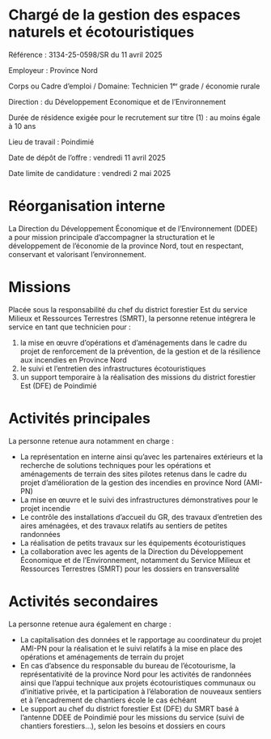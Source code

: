 # Chargé de la gestion des espaces naturels et écotouristiques

Référence : 3134-25-0598/SR du 11 avril 2025

Employeur : Province Nord

Corps ou Cadre d’emploi / Domaine: Technicien 1ᵉʳ grade / économie rurale

Direction : du Développement Economique et de l’Environnement

Durée de résidence exigée pour le recrutement sur titre (1) : au moins égale à 10 ans

Lieu de travail : Poindimié

Date de dépôt de l’offre : vendredi 11 avril 2025

Date limite de candidature : vendredi 2 mai 2025

# Réorganisation interne

La Direction du Développement Économique et de l’Environnement (DDEE) a pour mission principale d’accompagner la structuration et le développement de l’économie de la province Nord, tout en respectant, conservant et valorisant l’environnement.

# Missions

Placée sous la responsabilité du chef du district forestier Est du service Milieux et Ressources Terrestres (SMRT), la personne retenue intégrera le service en tant que technicien pour :

1. la mise en œuvre d’opérations et d’aménagements dans le cadre du projet de renforcement de la prévention, de la gestion et de la résilience aux incendies en Province Nord
2. le suivi et l’entretien des infrastructures écotouristiques
3. un support temporaire à la réalisation des missions du district forestier Est (DFE) de Poindimié

# Activités principales

La personne retenue aura notamment en charge :

- La représentation en interne ainsi qu’avec les partenaires extérieurs et la recherche de solutions techniques pour les opérations et aménagements de terrain des sites pilotes retenus dans le cadre du projet d’amélioration de la gestion des incendies en province Nord (AMI-PN)
- La mise en œuvre et le suivi des infrastructures démonstratives pour le projet incendie
- Le contrôle des installations d’accueil du GR, des travaux d’entretien des aires aménagées, et des travaux relatifs au sentiers de petites randonnées
- La réalisation de petits travaux sur les équipements écotouristiques
- La collaboration avec les agents de la Direction du Développement Économique et de l’Environnement, notamment du Service Milieux et Ressources Terrestres (SMRT) pour les dossiers en transversalité

# Activités secondaires

La personne retenue aura également en charge :

- La capitalisation des données et le rapportage au coordinateur du projet AMI-PN pour la réalisation et le suivi relatifs à la mise en place des opérations et aménagements de terrain du projet
- En cas d’absence du responsable du bureau de l’écotourisme, la représentativité de la province Nord pour les activités de randonnées ainsi que l’appui technique aux projets écotouristiques communaux ou d’initiative privée, et la participation à l’élaboration de nouveaux sentiers et à l’encadrement de chantiers école le cas échéant
- Le support au chef du district forestier Est (DFE) du SMRT basé à l’antenne DDEE de Poindimié pour les missions du service (suivi de chantiers forestiers…), selon les besoins et dossiers en cours